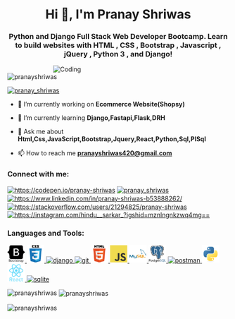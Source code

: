 <h1 align="center">Hi 👋, I'm Pranay Shriwas</h1>
<h3 align="center">Python and Django Full Stack Web Developer Bootcamp. Learn to build websites with HTML , CSS , Bootstrap , Javascript , jQuery , Python 3 , and Django!</h3>
<img align="right" width=400 alt='Coding' src="https://camo.githubusercontent.com/880fa5e043822807bcf0819cfe2514333c08a58e052419fd7dd37177f1470c52/68747470733a2f2f6d69726f2e6d656469756d2e636f6d2f6d61782f3835302f312a7a566e574a7479474f585f6b5549446d3663634366512e676966">

<p align="left"> <img src="https://komarev.com/ghpvc/?username=pranayshriwas&label=Profile%20views&color=0e75b6&style=flat" alt="pranayshriwas" /> </p>

<p align="left"> <a href="https://twitter.com/pranay_shriwas" target="blank"><img src="https://img.shields.io/twitter/follow/pranay_shriwas?logo=twitter&style=for-the-badge" alt="pranay_shriwas" /></a> </p>

- 🔭 I’m currently working on **Ecommerce Website(Shopsy)**

- 🌱 I’m currently learning **Django,Fastapi,Flask,DRH**

- 💬 Ask me about **Html,Css,JavaScript,Bootstrap,Jquery,React,Python,Sql,PlSql**

- 📫 How to reach me **pranayshriwas420@gmail.com**

<h3 align="left">Connect with me:</h3>
<p align="left">
<a href="https://codepen.io/https://codepen.io/pranay-shriwas" target="blank"><img align="center" src="https://raw.githubusercontent.com/rahuldkjain/github-profile-readme-generator/master/src/images/icons/Social/codepen.svg" alt="https://codepen.io/pranay-shriwas" height="30" width="40" /></a>
<a href="https://twitter.com/pranay_shriwas" target="blank"><img align="center" src="https://raw.githubusercontent.com/rahuldkjain/github-profile-readme-generator/master/src/images/icons/Social/twitter.svg" alt="pranay_shriwas" height="30" width="40" /></a>
<a href="https://linkedin.com/in/https://www.linkedin.com/in/pranay-shriwas-b53888262/" target="blank"><img align="center" src="https://raw.githubusercontent.com/rahuldkjain/github-profile-readme-generator/master/src/images/icons/Social/linked-in-alt.svg" alt="https://www.linkedin.com/in/pranay-shriwas-b53888262/" height="30" width="40" /></a>
<a href="https://stackoverflow.com/users/https://stackoverflow.com/users/21294825/pranay-shriwas" target="blank"><img align="center" src="https://raw.githubusercontent.com/rahuldkjain/github-profile-readme-generator/master/src/images/icons/Social/stack-overflow.svg" alt="https://stackoverflow.com/users/21294825/pranay-shriwas" height="30" width="40" /></a>
<a href="https://instagram.com/https://instagram.com/hindu__sarkar_?igshid=mznlngnkzwq4mg==" target="blank"><img align="center" src="https://raw.githubusercontent.com/rahuldkjain/github-profile-readme-generator/master/src/images/icons/Social/instagram.svg" alt="https://instagram.com/hindu__sarkar_?igshid=mznlngnkzwq4mg==" height="30" width="40" /></a>
</p>

<h3 align="left">Languages and Tools:</h3>
<p align="left"> <a href="https://getbootstrap.com" target="_blank" rel="noreferrer"> <img src="https://raw.githubusercontent.com/devicons/devicon/master/icons/bootstrap/bootstrap-plain-wordmark.svg" alt="bootstrap" width="40" height="40"/> </a> <a href="https://www.w3schools.com/css/" target="_blank" rel="noreferrer"> <img src="https://raw.githubusercontent.com/devicons/devicon/master/icons/css3/css3-original-wordmark.svg" alt="css3" width="40" height="40"/> </a> <a href="https://www.djangoproject.com/" target="_blank" rel="noreferrer"> <img src="https://cdn.worldvectorlogo.com/logos/django.svg" alt="django" width="40" height="40"/> </a> <a href="https://git-scm.com/" target="_blank" rel="noreferrer"> <img src="https://www.vectorlogo.zone/logos/git-scm/git-scm-icon.svg" alt="git" width="40" height="40"/> </a> <a href="https://www.w3.org/html/" target="_blank" rel="noreferrer"> <img src="https://raw.githubusercontent.com/devicons/devicon/master/icons/html5/html5-original-wordmark.svg" alt="html5" width="40" height="40"/> </a> <a href="https://developer.mozilla.org/en-US/docs/Web/JavaScript" target="_blank" rel="noreferrer"> <img src="https://raw.githubusercontent.com/devicons/devicon/master/icons/javascript/javascript-original.svg" alt="javascript" width="40" height="40"/> </a> <a href="https://www.mysql.com/" target="_blank" rel="noreferrer"> <img src="https://raw.githubusercontent.com/devicons/devicon/master/icons/mysql/mysql-original-wordmark.svg" alt="mysql" width="40" height="40"/> </a> <a href="https://www.postgresql.org" target="_blank" rel="noreferrer"> <img src="https://raw.githubusercontent.com/devicons/devicon/master/icons/postgresql/postgresql-original-wordmark.svg" alt="postgresql" width="40" height="40"/> </a> <a href="https://postman.com" target="_blank" rel="noreferrer"> <img src="https://www.vectorlogo.zone/logos/getpostman/getpostman-icon.svg" alt="postman" width="40" height="40"/> </a> <a href="https://www.python.org" target="_blank" rel="noreferrer"> <img src="https://raw.githubusercontent.com/devicons/devicon/master/icons/python/python-original.svg" alt="python" width="40" height="40"/> </a> <a href="https://reactjs.org/" target="_blank" rel="noreferrer"> <img src="https://raw.githubusercontent.com/devicons/devicon/master/icons/react/react-original-wordmark.svg" alt="react" width="40" height="40"/> </a> <a href="https://www.sqlite.org/" target="_blank" rel="noreferrer"> <img src="https://www.vectorlogo.zone/logos/sqlite/sqlite-icon.svg" alt="sqlite" width="40" height="40"/> </a> </p>

<p><img align="left" src="https://github-readme-stats.vercel.app/api/top-langs?username=pranayshriwas&show_icons=true&locale=en&layout=compact" alt="pranayshriwas" /></p>

<p>&nbsp;<img align="center" src="https://github-readme-stats.vercel.app/api?username=pranayshriwas&show_icons=true&locale=en" alt="pranayshriwas" /></p>

<p><img align="center" src="https://github-readme-streak-stats.herokuapp.com/?user=pranayshriwas&" alt="pranayshriwas" /></p>
